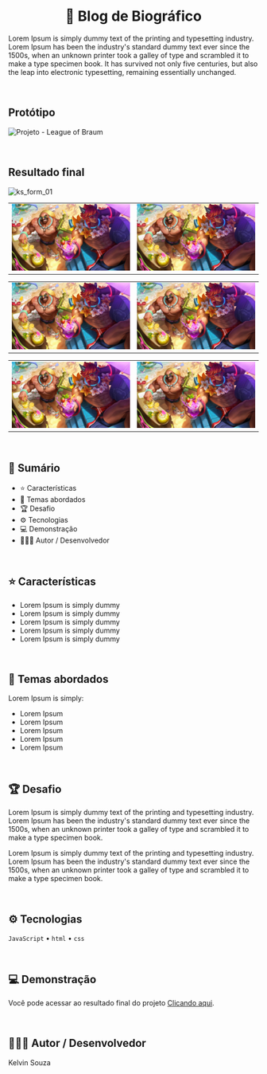<h1 align="center"> 📌 Blog de Biográfico</h1>

Lorem Ipsum is simply dummy text of the printing and typesetting industry. Lorem Ipsum has been the industry's standard dummy text ever since the 1500s, when an unknown printer took a galley of type and scrambled it to make a type specimen book. It has survived not only five centuries, but also the leap into electronic typesetting, remaining essentially unchanged.

<br>

## Protótipo
![Projeto - League of Braum](https://github.com/kelvinsouza2014/blog-biografico/assets/121948262/ec8aa05d-062e-4df4-8d36-be379d59bf39)

<br>

## Resultado final
![ks_form_01](https://github.com/kelvinsouza2014/ks-form/assets/121948262/e68eebbd-884b-4169-aac4-5a545159af57)
<table>
  <tr>
    <td width="50%">
      <img src="./imagens/braum_praia.jpg" alt="Imagem 21">
    </td>
    <td width="50%">
      <img src="./imagens/braum_praia.jpg" alt="Imagem 2">
    </td>
  </tr>
</table>

<table>
  <tr>
    <td width="50%">
      <img src="./imagens/braum_praia.jpg" alt="Imagem 21">
    </td>
    <td width="50%">
      <img src="./imagens/braum_praia.jpg" alt="Imagem 2">
    </td>
  </tr>
</table>

<table>
  <tr>
    <td width="50%">
      <img src="./imagens/braum_praia.jpg" alt="Imagem 21">
    </td>
    <td width="50%">
      <img src="./imagens/braum_praia.jpg" alt="Imagem 2">
    </td>
  </tr>
</table>

<br>

## 📎 **Sumário**
- ⭐ Características
- 📂 Temas abordados
- 🏆 Desafio
- ⚙ Tecnologias
- 💻 Demonstração
- 🙋🏻‍♂️ Autor / Desenvolvedor

<br>

## ⭐ **Características**

- Lorem Ipsum is simply dummy
- Lorem Ipsum is simply dummy
- Lorem Ipsum is simply dummy
- Lorem Ipsum is simply dummy
- Lorem Ipsum is simply dummy

<br>

## 📂 Temas abordados

Lorem Ipsum is simply:

- Lorem Ipsum
- Lorem Ipsum
- Lorem Ipsum
- Lorem Ipsum
- Lorem Ipsum

<br>

## 🏆 Desafio
Lorem Ipsum is simply dummy text of the printing and typesetting industry. Lorem Ipsum has been the industry's standard dummy text ever since the 1500s, when an unknown printer took a galley of type and scrambled it to make a type specimen book.

Lorem Ipsum is simply dummy text of the printing and typesetting industry. Lorem Ipsum has been the industry's standard dummy text ever since the 1500s, when an unknown printer took a galley of type and scrambled it to make a type specimen book.

<br>

## ⚙ Tecnologias
`JavaScript` • `html` • `css` 

<br>

## 💻 Demonstração
Você pode acessar ao resultado final do projeto <a href="[ URL ]" target="_blank">Clicando aqui</a>.

<br>

## 🙋🏻‍♂️ Autor / Desenvolvedor

Kelvin Souza

<br>

<a href="https://www.linkedin.com/in/kelvinsouza00/" target="_blank">
    <img src="https://img.shields.io/badge/-LinkedIn-%230077B5?style=for-the-badge&logo=linkedin&logoColor=white" alt="">
</a>
